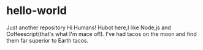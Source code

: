 # hello-world
Just another repository
Hi Humans!
Hubot here,I like Node,js and Coffeescript(that's what I'm mace of!).
I've had tacos on the moon and find them far superior to Earth tacos.
